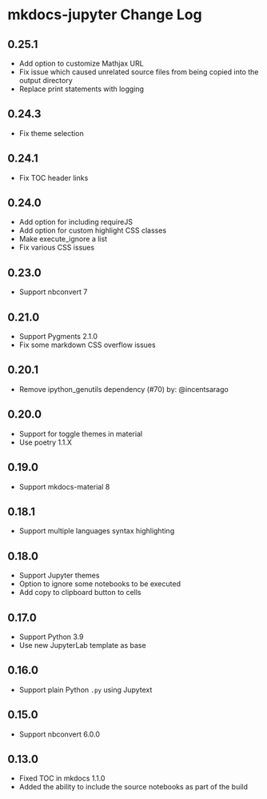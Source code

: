 # mkdocs-jupyter Change Log

## 0.25.1

- Add option to customize Mathjax URL
- Fix issue which caused unrelated source files from being copied into the output directory
- Replace print statements with logging

## 0.24.3

- Fix theme selection

## 0.24.1

- Fix TOC header links

## 0.24.0

- Add option for including requireJS
- Add option for custom highlight CSS classes
- Make execute_ignore a list
- Fix various CSS issues

## 0.23.0

- Support nbconvert 7

## 0.21.0

- Support Pygments 2.1.0
- Fix some markdown CSS overflow issues

## 0.20.1

- Remove ipython_genutils dependency (#70) by: @incentsarago

## 0.20.0

- Support for toggle themes in material
- Use poetry 1.1.X

## 0.19.0

- Support mkdocs-material 8

## 0.18.1

- Support multiple languages syntax highlighting

## 0.18.0

- Support Jupyter themes
- Option to ignore some notebooks to be executed
- Add copy to clipboard button to cells

## 0.17.0

- Support Python 3.9
- Use new JupyterLab template as base

## 0.16.0

- Support plain Python `.py` using Jupytext

## 0.15.0

- Support nbconvert 6.0.0

## 0.13.0

- Fixed TOC in mkdocs 1.1.0
- Added the ability to include the source notebooks as part of the build
